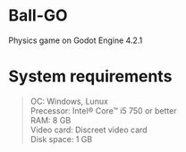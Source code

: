 # Ball-GO
Physics game on Godot Engine 4.2.1

# System requirements
>ОС: Windows, Lunux
<br/>Precessor: Intel® Core™ i5 750 or better
<br/>RAM: 8 GB
<br/>Video card: Discreet video card
<br/>Disk space: 1 GB
